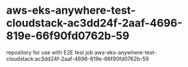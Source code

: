 # aws-eks-anywhere-test-cloudstack-ac3dd24f-2aaf-4696-819e-66f90fd0762b-59
repository for use with E2E test job aws-eks-anywhere-test-cloudstack:ac3dd24f-2aaf-4696-819e-66f90fd0762b-59
